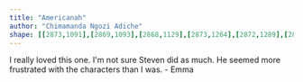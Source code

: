 ```yaml
---
title: "Americanah"
author: "Chimamanda Ngozi Adiche"
shape: [[2873,1091],[2869,1093],[2868,1129],[2873,1264],[2872,1289],[2874,1321],[2873,1350],[2875,1377],[2875,1410],[2878,1459],[2882,1465],[2888,1467],[2922,1465],[2926,1459],[2926,1451],[2924,1444],[2924,1423],[2922,1416],[2920,1292],[2913,1105],[2911,1098],[2907,1094],[2894,1095],[2892,1093],[2880,1091]]
---
```

I really loved this one.  I'm not sure Steven did as much.  He seemed more frustrated with the characters than I was. - Emma
